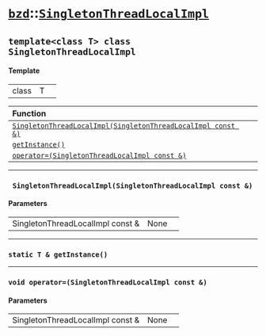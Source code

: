 # [`bzd`](../../index.md)::[`SingletonThreadLocalImpl`](../index.md)

## `template<class T> class SingletonThreadLocalImpl`

#### Template
||||
|---:|:---|:---|
|class|T||

|Function||
|:---|:---|
|[`SingletonThreadLocalImpl(SingletonThreadLocalImpl const &)`](./index.md)||
|[`getInstance()`](./index.md)||
|[`operator=(SingletonThreadLocalImpl const &)`](./index.md)||
------
### ` SingletonThreadLocalImpl(SingletonThreadLocalImpl const &)`

#### Parameters
||||
|---:|:---|:---|
|SingletonThreadLocalImpl const &|None||
------
### `static T & getInstance()`

------
### `void operator=(SingletonThreadLocalImpl const &)`

#### Parameters
||||
|---:|:---|:---|
|SingletonThreadLocalImpl const &|None||

